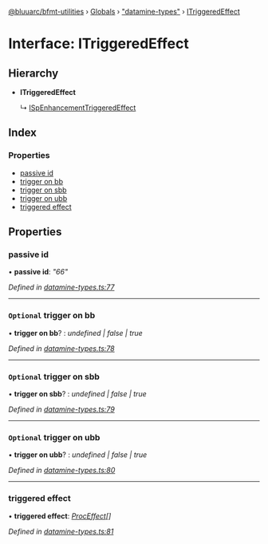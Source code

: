 [@bluuarc/bfmt-utilities](../README.md) › [Globals](../globals.md) › ["datamine-types"](../modules/_datamine_types_.md) › [ITriggeredEffect](_datamine_types_.itriggeredeffect.md)

# Interface: ITriggeredEffect

## Hierarchy

* **ITriggeredEffect**

  ↳ [ISpEnhancementTriggeredEffect](_datamine_types_.ispenhancementtriggeredeffect.md)

## Index

### Properties

* [passive id](_datamine_types_.itriggeredeffect.md#passive-id)
* [trigger on bb](_datamine_types_.itriggeredeffect.md#optional-trigger-on-bb)
* [trigger on sbb](_datamine_types_.itriggeredeffect.md#optional-trigger-on-sbb)
* [trigger on ubb](_datamine_types_.itriggeredeffect.md#optional-trigger-on-ubb)
* [triggered effect](_datamine_types_.itriggeredeffect.md#triggered-effect)

## Properties

###  passive id

• **passive id**: *"66"*

*Defined in [datamine-types.ts:77](https://github.com/BluuArc/bfmt-utilities/blob/1177551/src/datamine-types.ts#L77)*

___

### `Optional` trigger on bb

• **trigger on bb**? : *undefined | false | true*

*Defined in [datamine-types.ts:78](https://github.com/BluuArc/bfmt-utilities/blob/1177551/src/datamine-types.ts#L78)*

___

### `Optional` trigger on sbb

• **trigger on sbb**? : *undefined | false | true*

*Defined in [datamine-types.ts:79](https://github.com/BluuArc/bfmt-utilities/blob/1177551/src/datamine-types.ts#L79)*

___

### `Optional` trigger on ubb

• **trigger on ubb**? : *undefined | false | true*

*Defined in [datamine-types.ts:80](https://github.com/BluuArc/bfmt-utilities/blob/1177551/src/datamine-types.ts#L80)*

___

###  triggered effect

• **triggered effect**: *[ProcEffect](../modules/_datamine_types_.md#proceffect)[]*

*Defined in [datamine-types.ts:81](https://github.com/BluuArc/bfmt-utilities/blob/1177551/src/datamine-types.ts#L81)*
